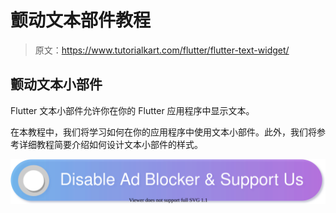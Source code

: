 # 颤动文本部件教程

> 原文：<https://www.tutorialkart.com/flutter/flutter-text-widget/>

## 颤动文本小部件

Flutter 文本小部件允许你在你的 Flutter 应用程序中显示文本。

在本教程中，我们将学习如何在你的应用程序中使用文本小部件。此外，我们将参考详细教程简要介绍如何设计文本小部件的样式。

[![](img/925da31b32d6bc3827932f6c8afb11bb.png)](https://www.tutorialkart.com/)
